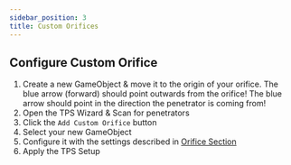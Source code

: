 ```yaml
---
sidebar_position: 3
title: Custom Orifices
---
```


## Configure Custom Orifice
1. Create a new GameObject & move it to the origin of your orifice. The blue arrow (forward) should point outwards from the orifice! The blue arrow should point in the direction the penetrator is coming from!
2. Open the TPS Wizard & Scan for penetrators
3. Click the `Add Custom Orifice` button
4. Select your new GameObject
5. Configure it with the settings described in [Orifice Section](wizard#step-24---configure-orifices)
7. Apply the TPS Setup